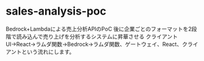# sales-analysis-poc
Bedrock+Lambdaによる売上分析APIのPoC
後に企業ごとのフォーマットを2段階で読み込んで売り上げを分析するシステムに昇華させる
クライアントUI→React→ラムダ関数→Bedrock→ラムダ関数、ゲートウェイ、React、クライアントという流れにします。
